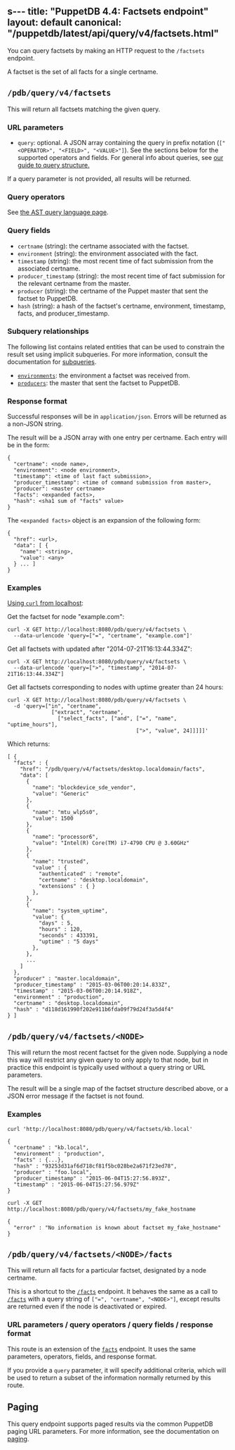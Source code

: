 s---
title: "PuppetDB 4.4: Factsets endpoint"
layout: default
canonical: "/puppetdb/latest/api/query/v4/factsets.html"
---

[curl]: ../curl.html#using-curl-from-localhost-non-sslhttp
[facts]: ./facts.html
[paging]: ./paging.html
[query]: ./query.html
[subqueries]: ./ast.html#subquery-operators
[ast]: ./ast.html
[facts]: ./facts.html
[fact-contents]: ./fact-contents.html
[environments]: ./environments.html
[producers]: ./producers.html
[nodes]: ./nodes.html

You can query factsets by making an HTTP request to the `/factsets` endpoint.

A factset is the set of all facts for a single certname.

## `/pdb/query/v4/factsets`

This will return all factsets matching the given query.

### URL parameters

* `query`: optional. A JSON array containing the query in prefix notation (`["<OPERATOR>", "<FIELD>", "<VALUE>"]`). See the sections below for the supported operators and fields. For general info about queries, see [our guide to query structure.][query]

If a query parameter is not provided, all results will be returned.

### Query operators

See [the AST query language page][ast].

### Query fields

* `certname` (string): the certname associated with the factset.
* `environment` (string): the environment associated with the fact.
* `timestamp` (string): the most recent time of fact submission from the
   associated certname.
* `producer_timestamp` (string): the most recent time of fact submission for
  the relevant certname from the master.
* `producer` (string): the certname of the Puppet master that sent the factset to PuppetDB.
* `hash` (string): a hash of the factset's certname, environment,
  timestamp, facts, and producer_timestamp.

### Subquery relationships

The following list contains related entities that can be used to constrain the result set using implicit subqueries. For more information, consult the documentation for [subqueries][subqueries].

* [`environments`][environments]: the environment a factset was received from.
* [`producers`][producers]: the master that sent the factset to PuppetDB.

### Response format

Successful responses will be in `application/json`. Errors will be returned as a
non-JSON string.

The result will be a JSON array with one entry per certname. Each entry will be in
the form:

    {
      "certname": <node name>,
      "environment": <node environment>,
      "timestamp": <time of last fact submission>,
      "producer_timestamp": <time of command submission from master>,
      "producer": <master certname>
      "facts": <expanded facts>,
      "hash": <sha1 sum of "facts" value>
    }

The `<expanded facts>` object is an expansion of the following form:

    {
      "href": <url>,
      "data": [ {
        "name": <string>,
        "value": <any>
      } ... ]
    }

### Examples

[Using `curl` from localhost][curl]:

Get the factset for node "example.com":

    curl -X GET http://localhost:8080/pdb/query/v4/factsets \
      --data-urlencode 'query=["=", "certname", "example.com"]'

Get all factsets with updated after "2014-07-21T16:13:44.334Z":

    curl -X GET http://localhost:8080/pdb/query/v4/factsets \
      --data-urlencode 'query=[">", "timestamp", "2014-07-21T16:13:44.334Z"]

Get all factsets corresponding to nodes with uptime greater than 24 hours:

    curl -X GET http://localhost:8080/pdb/query/v4/factsets \
      -d 'query=["in", "certname",
                  ["extract", "certname",
                    ["select_facts", ["and", ["=", "name", "uptime_hours"],
                                             [">", "value", 24]]]]]'

Which returns:

    [ {
      "facts" : {
        "href": "/pdb/query/v4/factsets/desktop.localdomain/facts",
        "data": [
          {
            "name": "blockdevice_sde_vendor",
            "value": "Generic"
          },
          {
            "name": "mtu_wlp5s0",
            "value": 1500
          },
          {
            "name": "processor6",
            "value": "Intel(R) Core(TM) i7-4790 CPU @ 3.60GHz"
          },
          {
            "name": "trusted",
            "value" : {
              "authenticated" : "remote",
              "certname" : "desktop.localdomain",
              "extensions" : { }
            },
          },
          {
            "name": "system_uptime",
            "value": {
              "days" : 5,
              "hours" : 120,
              "seconds" : 433391,
              "uptime" : "5 days"
            },
          },
          ...
        ]
      },
      "producer" : "master.localdomain",
      "producer_timestamp" : "2015-03-06T00:20:14.833Z",
      "timestamp" : "2015-03-06T00:20:14.918Z",
      "environment" : "production",
      "certname" : "desktop.localdomain",
      "hash" : "d118d161990f202e911b6fda09f79d24f3a5d4f4"
    } ]

## `/pdb/query/v4/factsets/<NODE>`

This will return the most recent factset for the given node. Supplying a node
this way will restrict any given query to only apply to that node, but in
practice this endpoint is typically used without a query string or URL
parameters.

The result will be a single map of the factset structure described above, or
a JSON error message if the factset is not found.

### Examples

    curl 'http://localhost:8080/pdb/query/v4/factsets/kb.local'

    {
      "certname" : "kb.local",
      "environment" : "production",
      "facts" : {...},
      "hash" : "93253d31af6d718cf81f5bc028be2a671f23ed78",
      "producer" : "foo.local",
      "producer_timestamp" : "2015-06-04T15:27:56.893Z",
      "timestamp" : "2015-06-04T15:27:56.979Z"
    }

    curl -X GET http://localhost:8080/pdb/query/v4/factsets/my_fake_hostname

    {
      "error" : "No information is known about factset my_fake_hostname"
    }


## `/pdb/query/v4/factsets/<NODE>/facts`

This will return all facts for a particular factset, designated by a node certname.

This is a shortcut to the [`/facts`][facts] endpoint. It behaves the same as a
call to [`/facts`][facts] with a query string of `["=", "certname", "<NODE>"]`,
except results are returned even if the node is deactivated or expired.

### URL parameters / query operators / query fields / response format

This route is an extension of the [`facts`][facts] endpoint. It uses the same parameters, operators, fields, and response format.

If you provide a `query` parameter, it will specify additional criteria, which will be
used to return a subset of the information normally returned by this route.

## Paging

This query endpoint supports paged results via the common PuppetDB paging
URL parameters. For more information, see the documentation
on [paging][paging].
